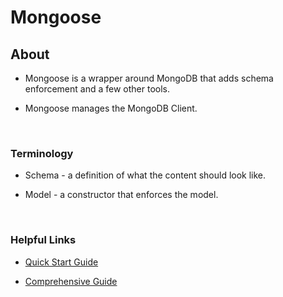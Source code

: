 # Mongoose

## About

- Mongoose is a wrapper around MongoDB that adds schema enforcement and a few other tools.

- Mongoose manages the MongoDB Client.

<br>

### Terminology

- Schema - a definition of what the content should look like.

- Model - a constructor that enforces the model.

<br>

### Helpful Links

- [Quick Start Guide](#http://mongoosejs.com/docs/index.html)

- [Comprehensive Guide](http://mongoosejs.com/docs/guide.html)
